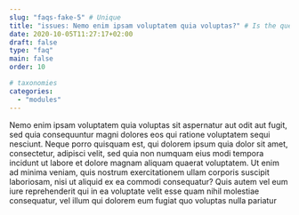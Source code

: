 ```yaml
---
slug: "faqs-fake-5" # Unique
title: "issues: Nemo enim ipsam voluptatem quia voluptas?" # Is the question
date: 2020-10-05T11:27:17+02:00
draft: false
type: "faq"
main: false
order: 10

# taxonomies
categories:
  - "modules"
---
```


Nemo enim ipsam voluptatem quia voluptas sit aspernatur aut odit aut fugit, sed quia consequuntur magni dolores eos qui ratione voluptatem sequi nesciunt. Neque porro quisquam est, qui dolorem ipsum quia dolor sit amet, consectetur, adipisci velit, sed quia non numquam eius modi tempora incidunt ut labore et dolore magnam aliquam quaerat voluptatem. Ut enim ad minima veniam, quis nostrum exercitationem ullam corporis suscipit laboriosam, nisi ut aliquid ex ea commodi consequatur? Quis autem vel eum iure reprehenderit qui in ea voluptate velit esse quam nihil molestiae consequatur, vel illum qui dolorem eum fugiat quo voluptas nulla pariatur